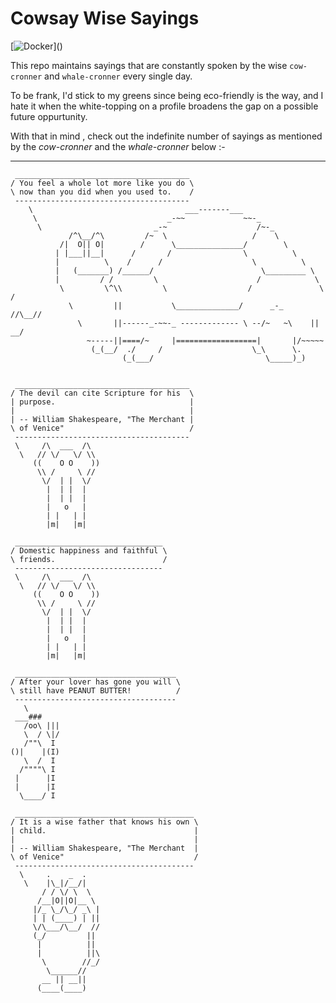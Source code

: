 # Cowsay Wise Sayings

[![Docker](https://cdn.vox-cdn.com/thumbor/fbrTLtxuP2D29o8VJUaE-u3NKfU=/0x0:792x613/1200x800/filters:focal(300x237:426x363)/cdn.vox-cdn.com/uploads/chorus_image/image/59850273/Docker_logo_011.0.png)]()


This repo maintains sayings that are constantly spoken by the wise `cow-cronner` and `whale-cronner` every single day.

To be frank, I'd stick to my greens since being eco-friendly is the way, and I hate it when the white-topping on a profile broadens the gap on a possible future oppurtunity.

With that in mind , check out the indefinite number of sayings as mentioned by the *cow-cronner* and the *whale-cronner* below :-

---
```
 _______________________________________
/ You feel a whole lot more like you do \
\ now than you did when you used to.    /
 ---------------------------------------
    \                                  ___-------___
     \                             _-~~             ~~-_
      \                         _-~                    /~-_
             /^\__/^\         /~  \                   /    \
           /|  O|| O|        /      \_______________/        \
          | |___||__|      /       /                \          \
          |          \    /      /                    \          \
          |   (_______) /______/                        \_________ \
          |         / /         \                      /            \
           \         \^\\         \                  /               \     /
             \         ||           \______________/      _-_       //\__//
               \       ||------_-~~-_ ------------- \ --/~   ~\    || __/
                 ~-----||====/~     |==================|       |/~~~~~
                  (_(__/  ./     /                    \_\      \.
                         (_(___/                         \_____)_)
```
```
```
```
 _______________________________________
/ The devil can cite Scripture for his  \
| purpose.                              |
|                                       |
| -- William Shakespeare, "The Merchant |
\ of Venice"                            /
 ---------------------------------------
 \     /\  ___  /\
  \   // \/   \/ \\
     ((    O O    ))
      \\ /     \ //
       \/  | |  \/ 
        |  | |  |  
        |  | |  |  
        |   o   |  
        | |   | |  
        |m|   |m|  
```
```
 _________________________________
/ Domestic happiness and faithful \
\ friends.                        /
 ---------------------------------
 \     /\  ___  /\
  \   // \/   \/ \\
     ((    O O    ))
      \\ /     \ //
       \/  | |  \/ 
        |  | |  |  
        |  | |  |  
        |   o   |  
        | |   | |  
        |m|   |m|  
```

```
 ____________________________________
/ After your lover has gone you will \
\ still have PEANUT BUTTER!          /
 ------------------------------------
   \
 ___###
   /oo\ |||
   \  / \|/
   /""\  I
()|    |(I)
   \  /  I
  /""""\ I
 |      |I
 |      |I
  \____/ I
```
```
 ________________________________________
/ It is a wise father that knows his own \
| child.                                 |
|                                        |
| -- William Shakespeare, "The Merchant  |
\ of Venice"                             /
 ----------------------------------------
  \     .    _  .    
   \    |\_|/__/|    
       / / \/ \  \  
      /__|O||O|__ \ 
     |/_ \_/\_/ _\ |  
     | | (____) | ||  
     \/\___/\__/  // 
     (_/         ||
      |          ||
      |          ||\   
       \        //_/  
        \______//
       __ || __||
      (____(____)
```

